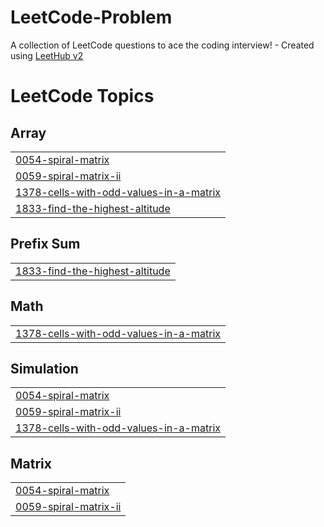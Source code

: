 # LeetCode-Problem
A collection of LeetCode questions to ace the coding interview! - Created using [LeetHub v2](https://github.com/arunbhardwaj/LeetHub-2.0)

<!---LeetCode Topics Start-->
# LeetCode Topics
## Array
|  |
| ------- |
| [0054-spiral-matrix](https://github.com/jeyagash/LeetCode-Problem/tree/master/0054-spiral-matrix) |
| [0059-spiral-matrix-ii](https://github.com/jeyagash/LeetCode-Problem/tree/master/0059-spiral-matrix-ii) |
| [1378-cells-with-odd-values-in-a-matrix](https://github.com/jeyagash/LeetCode-Problem/tree/master/1378-cells-with-odd-values-in-a-matrix) |
| [1833-find-the-highest-altitude](https://github.com/jeyagash/LeetCode-Problem/tree/master/1833-find-the-highest-altitude) |
## Prefix Sum
|  |
| ------- |
| [1833-find-the-highest-altitude](https://github.com/jeyagash/LeetCode-Problem/tree/master/1833-find-the-highest-altitude) |
## Math
|  |
| ------- |
| [1378-cells-with-odd-values-in-a-matrix](https://github.com/jeyagash/LeetCode-Problem/tree/master/1378-cells-with-odd-values-in-a-matrix) |
## Simulation
|  |
| ------- |
| [0054-spiral-matrix](https://github.com/jeyagash/LeetCode-Problem/tree/master/0054-spiral-matrix) |
| [0059-spiral-matrix-ii](https://github.com/jeyagash/LeetCode-Problem/tree/master/0059-spiral-matrix-ii) |
| [1378-cells-with-odd-values-in-a-matrix](https://github.com/jeyagash/LeetCode-Problem/tree/master/1378-cells-with-odd-values-in-a-matrix) |
## Matrix
|  |
| ------- |
| [0054-spiral-matrix](https://github.com/jeyagash/LeetCode-Problem/tree/master/0054-spiral-matrix) |
| [0059-spiral-matrix-ii](https://github.com/jeyagash/LeetCode-Problem/tree/master/0059-spiral-matrix-ii) |
<!---LeetCode Topics End-->
